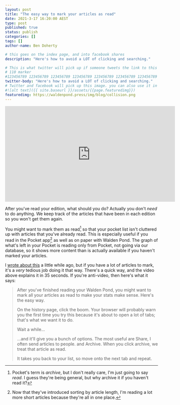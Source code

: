 ```yaml
---
layout: post
title: "The easy way to mark your articles as read"
date: 2021-3-17 16:20:00 AEST
type: post
published: true
status: publish
categories: []
tags: []
author-name: Ben Doherty

# this goes on the index page, and into facebook shares
description: "Here's how to avoid a LOT of clicking and searching."

# This is what twitter will pick up if someone tweets the link to this page
# 110 marker
#123456789 123456789 123456789 123456789 123456789 123456789 123456789 123456789 123456789 123456789 123456789 123456789
twitter-body: "Here's how to avoid a LOT of clicking and searching."
# Twitter and facebook will pick up this image. you can also use it in a post with: -
#![alt text]({{ site.baseurl }}/assets/{{page.featuredimg}})
featuredimg: https://waldenpond.press/img/blog/collision.png
---
```


<iframe width="560" height="315" src="https://www.youtube-nocookie.com/embed/gPSB9orKpEE" frameborder="0" allow="accelerometer; autoplay; clipboard-write; encrypted-media; gyroscope; picture-in-picture" allowfullscreen></iframe>

After you've read your edition, what should you do? Actually you don't _need_ to do anything. We keep track of the articles that have been in each edition so you won't get them again.

You might want to mark them as read[^read] so that your pocket list isn't cluttered up with articles that you've already read. This is especially useful if you read in the Pocket app[^sort] as well as on paper with Walden Pond. The graph of what's left in your Pocket is reading only from Pocket, not going via our database, so it shows more content than is actually available if you haven't marked your articles.

I [wrote about this](https://waldenpond.press/2020/08/24/history.html) a little while ago, but if you have a lot of articles to mark, it's a _very_ tedious job doing it that way. There's a quick way, and the video above explains it in 35 seconds. If you're anti-video, then here's what it says:

> After you've finished reading your Walden Pond, you might want to mark all your articles as read to make your stats make sense. Here's the easy way.
>
> On the history page, click the boom. Your browser will probably warn you the first time you try this because it's about to open a lot of tabs; that's what we want it to do.
>
> Wait a while...
>
> ...and it'll give you a bunch of options. The most useful are Share, I often send articles to people.
> and Archive. When you click archive, we treat that article as read.
>
> It takes you back to your list, so move onto the next tab and repeat.

[^read]: Pocket's term is _archive_, but I don't really care, I'm just going to say _read_. I guess they're being general, but why archive it if you haven't read it?
[^sort]: Now that they've introduced sorting by article length, I'm reading a lot more short articles because they're all in one place.
